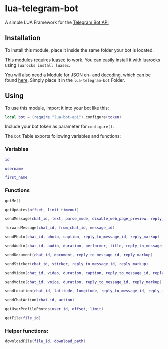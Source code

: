 # lua-telegram-bot
A simple LUA Framework for the [Telegram Bot API](https://https://core.telegram.org/bots/api)


## Installation

To install this module, place it inside the same folder your bot is located.

This modules requires [luasec](https://github.com/brunoos/luasec) to work.
You can easily install it with luarocks using `luarocks install luasec`.


You will also need a Module for JSON en- and decoding, which can be found [here](http://regex.info/code/JSON.lua).
Simply place it in the `lua-telegram-bot` Folder.

## Using

To use this module, import it into your bot like this:
```lua
local bot = (require "lua-bot-api").configure(token)
```
Include your bot token as parameter for `configure()`.

The `bot` Table exports following variables and functions:

### Variables


```lua
id
```
```lua
username
```
```lua
first_name
```


### Functions


```lua
getMe()
```
```lua
getUpdates(offset, limit timeout)
```
```lua
sendMessage(chat_id, text, parse_mode, disable_web_page_preview, reply_to_message_id, reply_markup)
```
```lua
forwardMessage(chat_id, from_chat_id, message_id)
```
```lua
sendPhoto(chat_id, photo, caption, reply_to_message_id, reply_markup)
```
```lua
sendAudio(chat_id, audio, duration, performer, title, reply_to_message_id, reply_markup)
```
```lua
sendDocument(chat_id, document, reply_to_message_id, reply_markup)
```
```lua
sendSticker(chat_id, sticker, reply_to_message_id, reply_markup)
```
```lua
sendVideo(chat_id, video, duration, caption, reply_to_message_id, reply_markup)
```
```lua
sendVoice(chat_id, voice, duration, reply_to_message_id, reply_markup)
```
```lua
sendLocation(chat_id, latitude, longitude, reply_to_message_id, reply_markup)
```
```lua
sendChatAction(chat_id, action)
```
```lua
getUserProfilePhotos(user_id, offset, limit)
```
```lua
getFile(file_id)
```
### Helper functions:

```lua
downloadFile(file_id, download_path)
```
